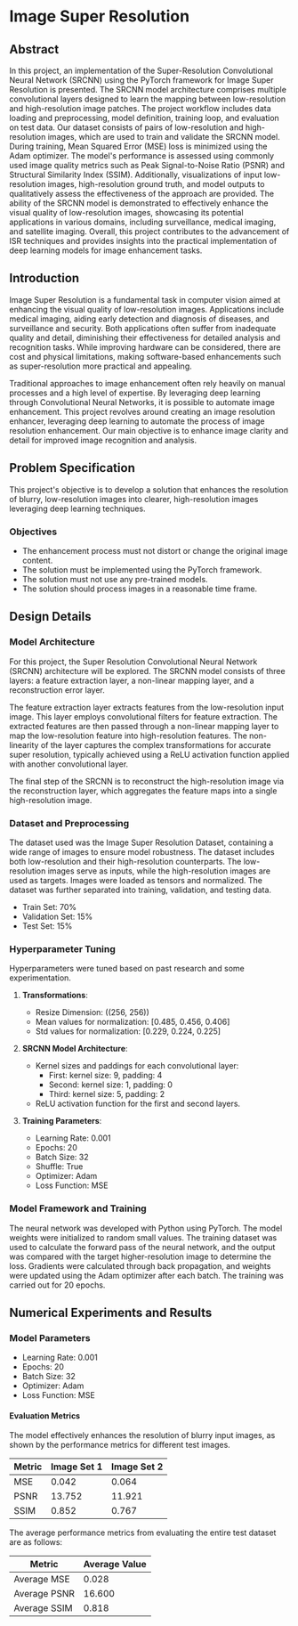 # Image Super Resolution

## Abstract
In this project, an implementation of the Super-Resolution Convolutional Neural Network (SRCNN) using the PyTorch framework for Image Super Resolution is presented. The SRCNN model architecture comprises multiple convolutional layers designed to learn the mapping between low-resolution and high-resolution image patches. The project workflow includes data loading and preprocessing, model definition, training loop, and evaluation on test data. Our dataset consists of pairs of low-resolution and high-resolution images, which are used to train and validate the SRCNN model. During training, Mean Squared Error (MSE) loss is minimized using the Adam optimizer. The model's performance is assessed using commonly used image quality metrics such as Peak Signal-to-Noise Ratio (PSNR) and Structural Similarity Index (SSIM). Additionally, visualizations of input low-resolution images, high-resolution ground truth, and model outputs to qualitatively assess the effectiveness of the approach are provided. The ability of the SRCNN model is demonstrated to effectively enhance the visual quality of low-resolution images, showcasing its potential applications in various domains, including surveillance, medical imaging, and satellite imaging. Overall, this project contributes to the advancement of ISR techniques and provides insights into the practical implementation of deep learning models for image enhancement tasks.

## Introduction
Image Super Resolution is a fundamental task in computer vision aimed at enhancing the visual quality of low-resolution images. Applications include medical imaging, aiding early detection and diagnosis of diseases, and surveillance and security. Both applications often suffer from inadequate quality and detail, diminishing their effectiveness for detailed analysis and recognition tasks. While improving hardware can be considered, there are cost and physical limitations, making software-based enhancements such as super-resolution more practical and appealing.

Traditional approaches to image enhancement often rely heavily on manual processes and a high level of expertise. By leveraging deep learning through Convolutional Neural Networks, it is possible to automate image enhancement. This project revolves around creating an image resolution enhancer, leveraging deep learning to automate the process of image resolution enhancement. Our main objective is to enhance image clarity and detail for improved image recognition and analysis.

## Problem Specification
This project's objective is to develop a solution that enhances the resolution of blurry, low-resolution images into clearer, high-resolution images leveraging deep learning techniques.

### Objectives
- The enhancement process must not distort or change the original image content.
- The solution must be implemented using the PyTorch framework.
- The solution must not use any pre-trained models.
- The solution should process images in a reasonable time frame.

## Design Details

### Model Architecture
For this project, the Super Resolution Convolutional Neural Network (SRCNN) architecture will be explored. The SRCNN model consists of three layers: a feature extraction layer, a non-linear mapping layer, and a reconstruction error layer.

The feature extraction layer extracts features from the low-resolution input image. This layer employs convolutional filters for feature extraction. The extracted features are then passed through a non-linear mapping layer to map the low-resolution feature into high-resolution features. The non-linearity of the layer captures the complex transformations for accurate super resolution, typically achieved using a ReLU activation function applied with another convolutional layer. 

The final step of the SRCNN is to reconstruct the high-resolution image via the reconstruction layer, which aggregates the feature maps into a single high-resolution image.

### Dataset and Preprocessing
The dataset used was the Image Super Resolution Dataset, containing a wide range of images to ensure model robustness. The dataset includes both low-resolution and their high-resolution counterparts. The low-resolution images serve as inputs, while the high-resolution images are used as targets. Images were loaded as tensors and normalized. The dataset was further separated into training, validation, and testing data.

- Train Set: 70%
- Validation Set: 15%
- Test Set: 15%

### Hyperparameter Tuning
Hyperparameters were tuned based on past research and some experimentation.

1. **Transformations**:
   - Resize Dimension: ((256, 256))
   - Mean values for normalization: [0.485, 0.456, 0.406]
   - Std values for normalization: [0.229, 0.224, 0.225]

2. **SRCNN Model Architecture**:
   - Kernel sizes and paddings for each convolutional layer:
     - First: kernel size: 9, padding: 4
     - Second: kernel size: 1, padding: 0
     - Third: kernel size: 5, padding: 2
   - ReLU activation function for the first and second layers.

3. **Training Parameters**:
   - Learning Rate: 0.001
   - Epochs: 20
   - Batch Size: 32
   - Shuffle: True
   - Optimizer: Adam
   - Loss Function: MSE

### Model Framework and Training
The neural network was developed with Python using PyTorch. The model weights were initialized to random small values. The training dataset was used to calculate the forward pass of the neural network, and the output was compared with the target higher-resolution image to determine the loss. Gradients were calculated through back propagation, and weights were updated using the Adam optimizer after each batch. The training was carried out for 20 epochs.

## Numerical Experiments and Results

### Model Parameters
- Learning Rate: 0.001
- Epochs: 20
- Batch Size: 32
- Optimizer: Adam
- Loss Function: MSE

#### Evaluation Metrics
The model effectively enhances the resolution of blurry input images, as shown by the performance metrics for different test images.

| Metric | Image Set 1 | Image Set 2 |
|--------|-------------|-------------|
| MSE    | 0.042       | 0.064       |
| PSNR   | 13.752      | 11.921      |
| SSIM   | 0.852       | 0.767       |

The average performance metrics from evaluating the entire test dataset are as follows:

| Metric          | Average Value |
|-----------------|---------------|
| Average MSE     | 0.028         |
| Average PSNR    | 16.600        |
| Average SSIM    | 0.818         |

